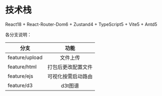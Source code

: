 # 技术栈 

React18 + React-Router-Dom6 + Zustand4 + TypeScript5 + Vite5 + Antd5

各分支说明：

分支|功能|
---|:--:|
feature/upload| 文件上传
feature/html| 打包后更改配置文件|
feature/ejs| 可视化按需启动路由
feature/d3| d3t图谱 
